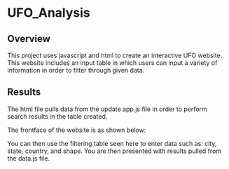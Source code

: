 # UFO_Analysis

## Overview
This project uses javascript and html to create an interactive UFO website.  This website includes an input table in which users can input a variety of information in order to filter through given data. 

## Results
The html file pulls data from the update app.js file in order to perform search results in the table created. 

The frontface of the website is as shown below:


You can then use the filtering table seen here to enter data such as: city, state, country, and shape.  You are then presented with results pulled from the data.js file.
